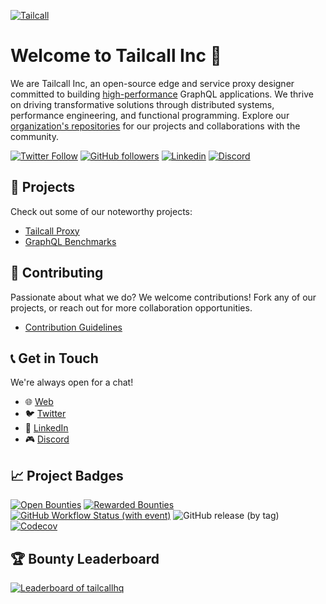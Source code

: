 

[![Tailcall](https://raw.githubusercontent.com/tailcallhq/tailcall/main/assets/logo_main.svg)](https://tailcall.run)
# Welcome to Tailcall Inc 👋

We are Tailcall Inc, an open-source edge and service proxy designer committed to building [high-performance] GraphQL applications. We thrive on driving transformative solutions through distributed systems, performance engineering, and functional programming. Explore our [organization's repositories](https://github.com/tailcallhq) for our projects and collaborations with the community.

[![Twitter Follow](https://img.shields.io/twitter/follow/tailcallhq?style=for-the-badge)](https://twitter.com/tailcallhq)
[![GitHub followers](https://img.shields.io/github/followers/tailcallhq?label=Follow%20%40tailcallhq&style=for-the-badge)](https://github.com/tailcallhq)
[![Linkedin](https://img.shields.io/badge/-LinkedIn-blue?style=for-the-badge&logo=Linkedin&logoColor=white&link=https://www.linkedin.com/company/tailcall)](https://www.linkedin.com/company/tailcall)
[![Discord](https://img.shields.io/discord/1044859667798568962?style=for-the-badge&cacheSeconds=60)](https://discord.gg/7fseDEXUNU)

## 🔧 Projects

Check out some of our noteworthy projects:

- [Tailcall Proxy](https://github.com/tailcallhq/tailcall)
- [GraphQL Benchmarks](https://github.com/tailcallhq/graphql-benchmarks)

## 🤝 Contributing

Passionate about what we do? We welcome contributions! Fork any of our projects, or reach out for more collaboration opportunities.

- [Contribution Guidelines](https://tailcall.run/docs/contribution-guidelines)

## 📞 Get in Touch

We're always open for a chat!

- 🌐 [Web](https://tailcall.run/)
- 🐦 [Twitter](https://twitter.com/tailcallhq)
- 💼 [LinkedIn](https://www.linkedin.com/company/tailcall)
- 🎮 [Discord](https://discord.gg/kRZBPpkgwq)

## 📈 Project Badges

[![Open Bounties](https://img.shields.io/endpoint?url=https%3A%2F%2Fconsole.algora.io%2Fapi%2Fshields%2Ftailcallhq%2Fbounties%3Fstatus%3Dopen&style=for-the-badge)](https://console.algora.io/org/tailcallhq/bounties?status=open)
[![Rewarded Bounties](https://img.shields.io/endpoint?url=https%3A%2F%2Fconsole.algora.io%2Fapi%2Fshields%2Ftailcallhq%2Fbounties%3Fstatus%3Dcompleted&style=for-the-badge)](https://console.algora.io/org/tailcallhq/bounties?status=completed)
[![GitHub Workflow Status (with event)](https://img.shields.io/github/actions/workflow/status/tailcallhq/tailcall/ci.yml?style=for-the-badge)](https://github.com/tailcallhq/tailcall/actions)
![GitHub release (by tag)](https://img.shields.io/github/downloads/tailcallhq/tailcall/total?style=for-the-badge)
[![Codecov](https://img.shields.io/codecov/c/github/tailcallhq/tailcall?style=for-the-badge)](https://app.codecov.io/gh/tailcallhq/tailcall)

## 🏆 Bounty Leaderboard

<a href="https://github.com/tailcallhq/tailcall/issues?q=is%3Aissue+is%3Aopen+label%3A%22%F0%9F%92%8E+Bounty%22">
  <picture>
    <source media="(prefers-color-scheme: dark)" srcset="https://console.algora.io/api/og/tailcallhq/leaderboard.png?p=0&theme=dark">
    <img alt="Leaderboard of tailcallhq" src="https://console.algora.io/api/og/tailcallhq/leaderboard.png?p=0&theme=light">
  </picture>
</a>


[high-performance]: https://github.com/tailcallhq/graphql-benchmarks
